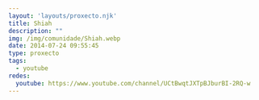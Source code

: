 ```yaml
---
layout: 'layouts/proxecto.njk'
title: Shiah
description: ""
img: /img/comunidade/Shiah.webp
date: 2014-07-24 09:55:45
type: proxecto
tags:
  - youtube
redes:
  youtube: https://www.youtube.com/channel/UCtBwqtJXTpBJburBI-2RQ-w
---
```

